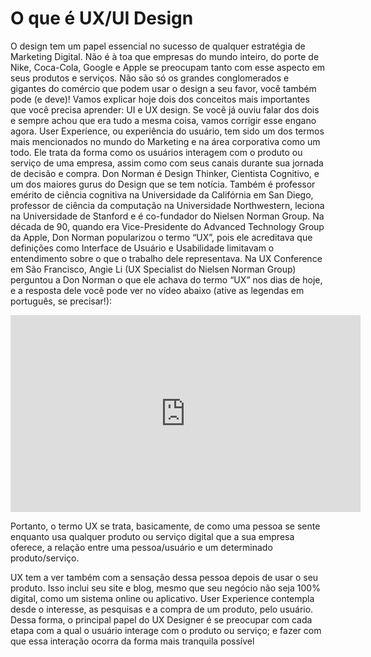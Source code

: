# O que é UX/UI Design

O design tem um papel essencial no sucesso de qualquer estratégia de Marketing Digital. Não é à toa que empresas do mundo inteiro, do porte de Nike, Coca-Cola, Google e Apple se preocupam tanto com esse aspecto em seus produtos e serviços. Não são só os grandes conglomerados e gigantes do comércio que podem usar o design a seu favor, você também pode (e deve)! Vamos explicar hoje dois dos conceitos mais importantes que você precisa aprender: UI e UX design.
Se você já ouviu falar dos dois e sempre achou que era tudo a mesma coisa, vamos corrigir esse engano agora.
User Experience, ou experiência do usuário, tem sido um dos termos mais mencionados no mundo do Marketing e na área corporativa como um todo. Ele trata da forma como os usuários interagem com o produto ou serviço de uma empresa, assim como com seus canais durante sua jornada de decisão e compra. 
Don Norman é Design Thinker, Cientista Cognitivo, e um dos maiores gurus do Design que se tem notícia. Também é professor emérito de ciência cognitiva na Universidade da Califórnia em San Diego, professor de ciência da computação na Universidade Northwestern, leciona na Universidade de Stanford e é co-fundador do Nielsen Norman Group. Na década de 90, quando era Vice-Presidente do Advanced Technology Group da Apple, Don Norman popularizou o termo “UX”, pois ele acreditava que definições como Interface de Usuário e Usabilidade limitavam o entendimento sobre o que o trabalho dele representava. Na UX Conference em São Francisco, Angie Li (UX Specialist do Nielsen Norman Group) perguntou a Don Norman o que ele achava do termo “UX” nos dias de hoje, e a resposta dele você pode ver no vídeo abaixo (ative as legendas em português, se precisar!):

<iframe width="560" height="315" src="https://www.youtube.com/embed/9BdtGjoIN4E&autoplay=1" title="YouTube video player" frameborder="0" allow="accelerometer; autoplay; clipboard-write; encrypted-media; gyroscope; picture-in-picture; web-share" allowfullscreen></iframe>

Portanto, o termo UX se trata, basicamente, de como uma pessoa se sente enquanto usa qualquer produto ou serviço digital que a sua empresa oferece, a relação entre uma pessoa/usuário e um determinado produto/serviço.

UX tem a ver também com a sensação dessa pessoa depois de usar o seu produto. Isso inclui seu site e blog, mesmo que seu negócio não seja 100% digital, como um sistema online ou aplicativo.
User Experience contempla desde o interesse, as pesquisas e a compra de um produto, pelo usuário. Dessa forma, o principal papel do UX Designer é se preocupar com cada etapa com a qual o usuário interage com o produto ou serviço; e fazer com que essa interação ocorra da forma mais tranquila possível
